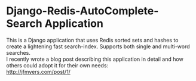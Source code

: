 Django-Redis-AutoComplete-Search Application
=================

This is a Django application that uses Redis sorted sets and hashes to create a lightening fast search-index. Supports both single and multi-word searches. 
<br>
I recently wrote a blog post describing this application in detail and how others could adopt it for their own needs:
<br>
<a href="http://jfmyers.com/post/1/" target="_blank">http://jfmyers.com/post/1/</a>